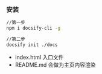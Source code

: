 ### 安装
```bash
//第一步
npm i docsify-cli -g

//第二步
docsify init ./docs

```

* index.html 入口文件
* README.md 会做为主页内容渲染
